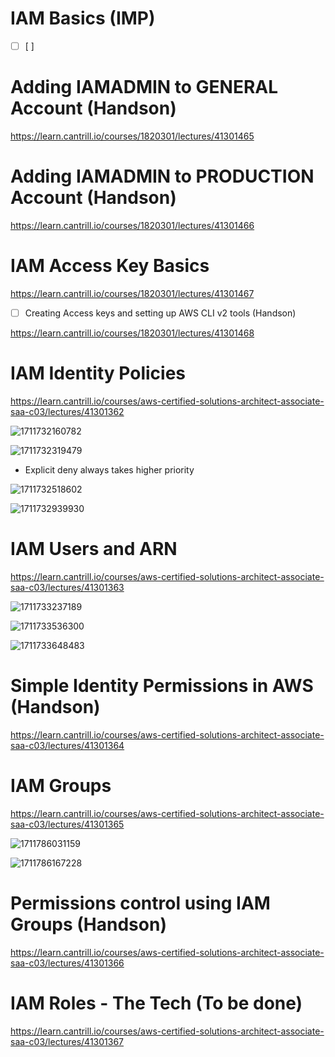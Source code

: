 # IAM Basics (IMP)

* [ ] [ ] 

# Adding IAMADMIN to GENERAL Account (Handson)

https://learn.cantrill.io/courses/1820301/lectures/41301465

# Adding IAMADMIN to PRODUCTION Account (Handson)

https://learn.cantrill.io/courses/1820301/lectures/41301466

# IAM Access Key Basics

https://learn.cantrill.io/courses/1820301/lectures/41301467

* [ ] Creating Access keys and setting up AWS CLI v2 tools (Handson)

https://learn.cantrill.io/courses/1820301/lectures/41301468

# IAM Identity Policies

https://learn.cantrill.io/courses/aws-certified-solutions-architect-associate-saa-c03/lectures/41301362

![1711732160782](image/IAM/1711732160782.png)

![1711732319479](image/IAM/1711732319479.png)

- Explicit deny always takes higher priority

![1711732518602](image/IAM/1711732518602.png)

![1711732939930](image/IAM/1711732939930.png)

# IAM Users and ARN

https://learn.cantrill.io/courses/aws-certified-solutions-architect-associate-saa-c03/lectures/41301363

![1711733237189](image/IAM/1711733237189.png)

![1711733536300](image/IAM/1711733536300.png)

![1711733648483](image/IAM/1711733648483.png)

# Simple Identity Permissions in AWS (Handson)

https://learn.cantrill.io/courses/aws-certified-solutions-architect-associate-saa-c03/lectures/41301364

# IAM Groups

https://learn.cantrill.io/courses/aws-certified-solutions-architect-associate-saa-c03/lectures/41301365

![1711786031159](image/IAM/1711786031159.png)

![1711786167228](image/IAM/1711786167228.png)

# Permissions control using IAM Groups (Handson)

https://learn.cantrill.io/courses/aws-certified-solutions-architect-associate-saa-c03/lectures/41301366

# IAM Roles - The Tech (To be done)

https://learn.cantrill.io/courses/aws-certified-solutions-architect-associate-saa-c03/lectures/41301367
